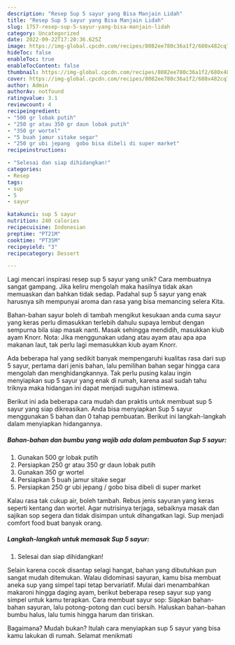 ```yaml
---
description: "Resep Sup 5 sayur yang Bisa Manjain Lidah"
title: "Resep Sup 5 sayur yang Bisa Manjain Lidah"
slug: 1757-resep-sup-5-sayur-yang-bisa-manjain-lidah
category: Uncategorized
date: 2022-09-22T17:20:36.625Z
image: https://img-global.cpcdn.com/recipes/8082ee780c36a1f2/680x482cq70/sup-5-sayur-foto-resep-utama.jpg
hideToc: false
enableToc: true
enableTocContent: false
thumbnail: https://img-global.cpcdn.com/recipes/8082ee780c36a1f2/680x482cq70/sup-5-sayur-foto-resep-utama.jpg
cover: https://img-global.cpcdn.com/recipes/8082ee780c36a1f2/680x482cq70/sup-5-sayur-foto-resep-utama.jpg
author: Admin
authorAv: notfound
ratingvalue: 3.1
reviewcount: 4
recipeingredient:
- "500 gr lobak putih"
- "250 gr atau 350 gr daun lobak putih"
- "350 gr wortel"
- "5 buah jamur sitake segar"
- "250 gr ubi jepang  gobo bisa dibeli di super market"
recipeinstructions:

- "Selesai dan siap dihidangkan!"
categories:
- Resep
tags:
- sup
- 5
- sayur

katakunci: sup 5 sayur 
nutrition: 240 calories
recipecuisine: Indonesian
preptime: "PT21M"
cooktime: "PT35M"
recipeyield: "3"
recipecategory: Dessert

---
```





Lagi mencari inspirasi resep sup 5 sayur yang unik? Cara membuatnya sangat gampang. Jika keliru mengolah maka hasilnya tidak akan memuaskan dan bahkan tidak sedap. Padahal sup 5 sayur yang enak harusnya sih mempunyai aroma dan rasa yang bisa memancing selera Kita.





Bahan-bahan sayur boleh di tambah mengikut kesukaan anda cuma sayur yang keras perlu dimasukkan terlebih dahulu supaya lembut dengan sempurna bila siap masak nanti. Masak sehingga mendidih, masukkan kiub ayam Knorr. Nota: Jika menggunakan udang atau ayam atau apa apa makanan laut, tak perlu lagi memasukkan kiub ayam Knorr.

Ada beberapa hal yang sedikit banyak mempengaruhi kualitas rasa dari sup 5 sayur, pertama dari jenis bahan, lalu pemilihan bahan segar hingga cara mengolah dan menghidangkannya. Tak perlu pusing kalau ingin menyiapkan sup 5 sayur yang enak di rumah, karena asal sudah tahu triknya maka hidangan ini dapat menjadi suguhan istimewa.






Berikut ini ada beberapa cara mudah dan praktis untuk membuat sup 5 sayur yang siap dikreasikan. Anda bisa menyiapkan Sup 5 sayur menggunakan 5 bahan dan 0 tahap pembuatan. Berikut ini langkah-langkah dalam menyiapkan hidangannya.

<!--inarticleads1-->

##### Bahan-bahan dan bumbu yang wajib ada dalam pembuatan Sup 5 sayur:

1. Gunakan 500 gr lobak putih
1. Persiapkan 250 gr atau 350 gr daun lobak putih
1. Gunakan 350 gr wortel
1. Persiapkan 5 buah jamur sitake segar
1. Persiapkan 250 gr ubi jepang / gobo bisa dibeli di super market


Kalau rasa tak cukup air, boleh tambah. Rebus jenis sayuran yang keras seperti kentang dan wortel. Agar nutrisinya terjaga, sebaiknya masak dan sajikan sop segera dan tidak disimpan untuk dihangatkan lagi. Sup menjadi comfort food buat banyak orang. 

<!--inarticleads2-->

##### Langkah-langkah untuk memasak Sup 5 sayur:


1. Selesai dan siap dihidangkan!

Selain karena cocok disantap selagi hangat, bahan yang dibutuhkan pun sangat mudah ditemukan. Walau didominasi sayuran, kamu bisa membuat aneka sup yang simpel tapi tetap bervariatif. Mulai dari menambahkan makaroni hingga daging ayam, berikut beberapa resep sayur sup yang simpel untuk kamu terapkan. Cara membuat sayur sop: Siapkan bahan-bahan sayuran, lalu potong-potong dan cuci bersih. Haluskan bahan-bahan bumbu halus, lalu tumis hingga harum dan tiriskan. 

Bagaimana? Mudah bukan? Itulah cara menyiapkan sup 5 sayur yang bisa kamu lakukan di rumah. Selamat menikmati
